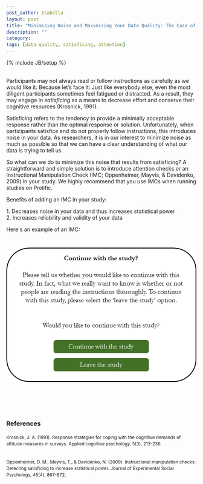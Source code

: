 ```yaml
---
post_author: Isabella
layout: post
title: "Minimising Noise and Maximising Your Data Quality: The Case of Satisficing"
description: ""
category: 
tags: [data quality, satisficing, attention]
---
```

{% include JB/setup %}


<p><br>Participants may not always read or follow instructions as carefully as we would like it. Because let’s face it: Just like everybody else, even the most diligent participants sometimes feel fatigued or distracted. As a result, they may engage in <i>satisficing</i> as a means to decrease effort and conserve their cognitive resources (Krosnick, 1991).</p> 

<p>Satisficing refers to the tendency to provide a minimally acceptable response rather than the optimal response or solution. Unfortunately, when participants satisfice and do not properly follow instructions, this introduces noise in your data. As researchers, it is in our interest to minimize noise as much as possible so that we can have a clear understanding of what our data is trying to tell us. </p>

<p>So what can we do to minimize this noise that results from satisficing? A straightforward and simple solution is to introduce attention checks or an Instructional Manipulation Check (IMC; Oppenheimer, Mayvis, & Davidenko, 2009) in your study. We highly recommend that you use IMCs when running studies on Prolific.</p>

<p>Benefits of adding an IMC in your study:
<p>
	<p> 1. Decreases noise in your data and thus increases statistical power <br>
	 2. Increases reliability and validity of your data 
	 </p>
</p>
<p>Here's an example of an IMC:</p>

<img class="img-responsive col-md-12" style="display: block;margin-left: auto;margin-right: auto;margin-top:40px;margin-bottom:100px;" src="/assets/img/continue_with_study.png">

<h3>References</h3>
<p> <small>Krosnick, J. A. (1991). Response strategies for coping with the cognitive demands of attitude measures in surveys. Applied cognitive psychology, 5(3), 213-236.<br><br>

Oppenheimer, D. M., Meyvis, T., & Davidenko, N. (2009). Instructional manipulation checks: Detecting satisficing to increase statistical power. Journal of Experimental Social Psychology, 45(4), 867-872.</small></p>





